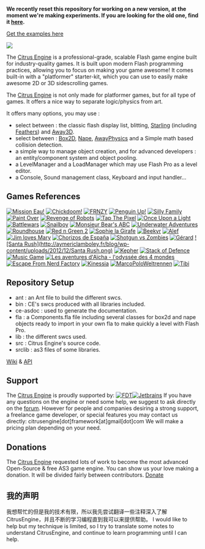 **We recently reset this repository for working on a new version, at the moment we're making experiments. If you are looking for the old one, find it [here](https://github.com/DaVikingCode/Citrus-Engine-old).**

[Get the examples here](https://github.com/alamboley/Citrus-Engine-Examples)


![](http://aymericlamboley.fr/blog/wp-content/uploads/2012/11/citrus-logo-2D.png)

The [Citrus Engine](http://citrusengine.com/) is a professional-grade, scalable Flash game engine built for industry-quality games. It is built upon modern Flash programming practices, allowing you to focus on making your game awesome! It comes built-in with a "platformer" starter-kit, which you can use to easily make awesome 2D or 3D sidescrolling games.

The [Citrus Engine](http://citrusengine.com/) is not only made for platformer games, but for all type of games. It offers a nice way to separate logic/physics from art.

It offers many options, you may use :
- select between : the classic flash display list, blitting, [Starling](http://gamua.com/starling/) (including [Feathers](http://feathersui.com/)) and [Away3D](http://away3d.com/).
- select between : [Box2D](http://www.box2d.org/manual.html), [Nape](http://napephys.com/), [AwayPhysics](https://github.com/away3d/awayphysics-core-fp11) and a Simple math based collision detection.
- a simple way to manage object creation, and for advanced developers : an entity/component system and object pooling.
- a LevelManager and a LoadManager which may use Flash Pro as a level editor.
- a Console, Sound management class, Keyboard and input handler...

Games References
----------------
[![Mission Eau!](http://aymericlamboley.fr/blog/wp-content/uploads/2014/12/mission_eau.png)](http://www.aymericlamboley.fr/blog/mission-eau-being-agile-with-flash-pro/)
[![Chickdoom!](http://aymericlamboley.fr/blog/wp-content/uploads/2014/11/Chickdoom.png)](https://itunes.apple.com/us/app/chickdoom-chicken-vs-aliens/id860555162?mt=8)
[![FRNZY](http://aymericlamboley.fr/blog/wp-content/uploads/2014/11/FRNZY.png)](http://www.carefirstsocial.com/frnzy/)
[![Penguin Up!](http://aymericlamboley.fr/blog/wp-content/uploads/2014/11/Penguin-Up!.png)](https://itunes.apple.com/sg/app/penguin-up!/id900800765?mt=8)
[![Silly Family](http://aymericlamboley.fr/blog/wp-content/uploads/2014/04/silly-family.png)](http://rdrct.it/sillyfamily)
[![Paint Over](http://aymericlamboley.fr/blog/wp-content/uploads/2014/04/paintover.png)](http://www.newgrounds.com/portal/view/637713)
[![Revenge of Robots](http://aymericlamboley.fr/blog/wp-content/uploads/2014/04/revengeofrobots.png)](https://itunes.apple.com/us/app/revenge-of-robots/id855173133)
[![Tap The Pixel](http://aymericlamboley.fr/blog/wp-content/uploads/2014/03/tappixel.png)](https://itunes.apple.com/en/app/tap-the-pixel/id688562779?mt=8)
[![Once Upon a Light](http://aymericlamboley.fr/blog/wp-content/uploads/2013/12/once-upon.png)](http://www.onceuponalight.com)
[![Battlewars](http://aymericlamboley.fr/blog/wp-content/uploads/2013/11/Battlewars.png)](http://www.newgrounds.com/portal/view/627927)
[![Snailboy](http://aymericlamboley.fr/blog/wp-content/uploads/2013/09/snailboy.png)](http://www.thoopid.com/snailboy-presskit)
[![Monsieur Bear's ABC](http://aymericlamboley.fr/blog/wp-content/uploads/2013/09/abc.png)](http://rdrct.it/monsieurbearsabc)
[![Underwater Adventures](http://aymericlamboley.fr/blog/wp-content/uploads/2013/08/underwaterAdventures.png)](http://underwateradventuresgame.com/)
[![Roundhouse](http://aymericlamboley.fr/blog/wp-content/uploads/2013/06/roundhouse.png)](http://roundhousegame.com/)
[![Red n Green 2](http://aymericlamboley.fr/blog/wp-content/uploads/2013/05/red-green-2.png)](http://meowbeast.com/game/red-n-green-2/)
[![Sophie la Girafe](http://aymericlamboley.fr/blog/wp-content/uploads/2013/05/sophie-2.png)](https://itunes.apple.com/fr/app/sophie-la-girafe/id649739520?l=fr&ls=1&mt=8)
[![Beekyr](http://aymericlamboley.fr/blog/wp-content/uploads/2013/05/Beekyr.png)](https://play.google.com/store/apps/details?id=air.air.BeekyrAndroid)
[![Alef](http://aymericlamboley.fr/blog/wp-content/uploads/2013/04/Alef.png)](https://itunes.apple.com/us/app/alef/id632002337?ls=1&mt=8)
[![Jim loves Mary](http://aymericlamboley.fr/blog/wp-content/uploads/2013/04/jim-mary.png)](http://meowbeast.com/game/jim-loves-mary/)
[![Chorizos de España](http://aymericlamboley.fr/blog/wp-content/uploads/2013/03/Chorizos.png)](https://play.google.com/store/apps/details?id=air.com.ravalmatic.ChorizosDeEspana)
[![Shotgun vs Zombies](http://aymericlamboley.fr/blog/wp-content/uploads/2013/03/Shotgun-vs-Zombies.png)](http://armorgames.com/play/14737/shotgun-vs-zombies)
[![Gérard](http://aymericlamboley.fr/blog/wp-content/uploads/2013/02/gerard.png)](https://play.google.com/store/apps/details?id=air.com.studio3wg.gerard)
[![Santa Rush](http://aymericlamboley.fr/blog/wp-content/uploads/2012/12/Santa Rush.png)](https://play.google.com/store/apps/details?id=air.com.studio3wg.SantaRush)
[![Kepher](http://aymericlamboley.fr/blog/wp-content/uploads/2012/12/Kepher.png)](http://www.daarboven.net/kepher_comingsoon.html)
[![Stack of Defence](http://aymericlamboley.fr/blog/wp-content/uploads/2012/11/stackofdefence.png)](http://www.newgrounds.com/portal/view/606457)
[![Music Game](http://aymericlamboley.fr/blog/wp-content/uploads/2012/11/cynic.png)](http://cynicmusic.com/citrus/)
[![Les aventures d'Aïcha - l'odyssée des 4 mondes](http://aymericlamboley.fr/blog/wp-content/uploads/2012/11/Aicha.png)](https://www.facebook.com/aichaetvous/app_449473045088858)
[![Escape From Nerd Factory](http://aymericlamboley.fr/blog/wp-content/uploads/2012/09/escape-from-nerd-factory.jpg)](http://www.newgrounds.com/portal/view/598677)
[![Kinessia](http://aymericlamboley.fr/blog/wp-content/uploads/2012/08/Kinessia.jpg)](http://kinessia.aymericlamboley.fr/)
[![MarcoPoloWeltrennen](http://aymericlamboley.fr/blog/wp-content/uploads/2012/08/MarcoPoloWeltrennen.png)](http://www.marcopoloweltrennen.de/)
[![Tibi](http://aymericlamboley.fr/blog/wp-content/uploads/2012/09/Tibi.png)](http://hellorepublic.com/client/tibi/platform/)

Repository Setup
----------------
- ant : an Ant file to build the different swcs.
- bin : CE's swcs produced with all libraries included.
- ce-asdoc : used to generate the documentation.
- fla : a Components.fla file including several classes for box2d and nape objects ready to import in your own fla to make quickly a level with Flash Pro.
- lib : the different swcs used.
- src : Citrus Engine's source code.
- srclib : as3 files of some libraries.

[Wiki](http://wiki.starling-framework.org/citrus/start) & [API](http://citrusengine.com/api/)

Support
-------
The [Citrus Engine](http://citrusengine.com/) is proudly supported by:
[![FDT](http://aymericlamboley.fr/blog/wp-content/uploads/2013/12/fdt.png)](http://fdt.powerflasher.com/)[![Jetbrains](http://aymericlamboley.fr/blog/wp-content/uploads/2013/12/jetbrains.png)](http://www.jetbrains.com/)
If you have any questions on the engine or need some help, we suggest to ask directly on the [forum](http://forum.starling-framework.org/forum/citrus-engine). However for people and companies desiring a strong support, a freelance game developer, or special features you may contact us directly: citrusengine[dot]framework[at]gmail[dot]com
We will make a pricing plan depending on your need.

Donations
---------
The [Citrus Engine](http://citrusengine.com/) requested lots of work to become the most advanced Open-Source & free AS3 game engine. You can show us your love making a donation. It will be divided fairly between contributors.
[Donate](http://citrusengine.com/support/)

我的声明
--------

我想帮忙的但是我的技术有限，所以我先尝试翻译一些注释深入了解CitrusEngine，并且不断的学习编程直到我可以来提供帮助。
I would like to help but my technique is limited, so I try to translate some notes to understand CitrusEngine, and continue to learn programming until I can help.

